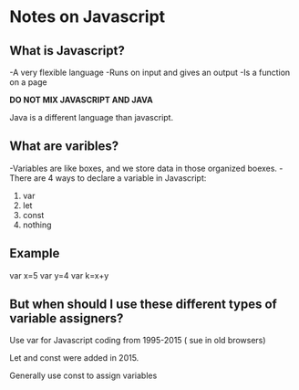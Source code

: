 # Notes on Javascript

## What is Javascript?

-A very flexible language
-Runs on input and gives an output
-Is a function on a page

**DO NOT MIX JAVASCRIPT AND JAVA**

Java is a different language than javascript.

## What are varibles?

-Variables are like boxes, and we store data in those organized boexes.
-There are 4 ways to declare a variable in Javascript:

1. var
2. let
3. const
4. nothing

## Example

var x=5
var y=4
var k=x+y

## But when should I use these different types of variable assigners?

Use var for Javascript coding from 1995-2015 ( sue in old browsers)

Let and const were added in 2015.

Generally use const to assign variables
